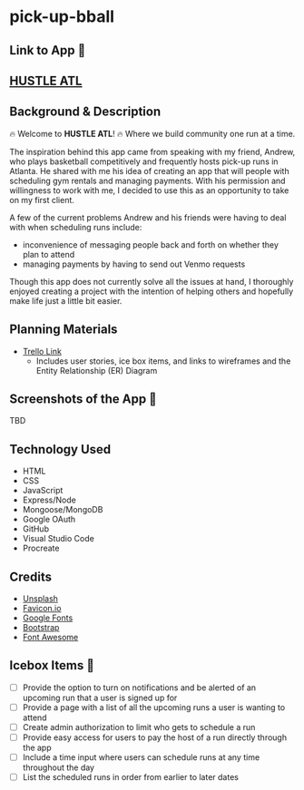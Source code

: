 # pick-up-bball

## Link to App 🏀
## [HUSTLE ATL](https://pick-up-bball.fly.dev/)

## Background & Description
🔥 Welcome to **HUSTLE ATL**! 🔥 Where we build community one run at a time. 

The inspiration behind this app came from speaking with my friend, Andrew, who plays basketball competitively and frequently hosts pick-up runs in Atlanta. He shared with me his idea of creating an app that will people with scheduling gym rentals and managing payments. With his permission and willingness to work with me, I decided to use this as an opportunity to take on my first client.

A few of the current problems Andrew and his friends were having to deal with when scheduling runs include:
  - inconvenience of messaging people back and forth on whether they plan to attend
  - managing payments by having to send out Venmo requests

Though this app does not currently solve all the issues at hand, I thoroughly enjoyed creating a project with the intention of helping others and hopefully make life just a little bit easier.

## Planning Materials
- [Trello Link](https://trello.com/b/4ZJCWAd6/pick-up-bball) 
  - Includes user stories, ice box items, and links to wireframes and the Entity Relationship (ER) Diagram

## Screenshots of the App 📸
TBD
<!-- ![game at state](./images/game-state.png)

![game during war](./images/war.png)

![chewbacca's message](./images/chewy.png) -->

## Technology Used
  - HTML
  - CSS
  - JavaScript
  - Express/Node
  - Mongoose/MongoDB
  - Google OAuth
  - GitHub
  - Visual Studio Code
  - Procreate

## Credits
- [Unsplash](https://unsplash.com/)
- [Favicon.io](https://favicon.io/)
- [Google Fonts](https://fonts.google.com/)
- [Bootstrap](https://getbootstrap.com/)
- [Font Awesome](https://fontawesome.com/)

## Icebox Items 🧊
  - [ ] Provide the option to turn on notifications and be alerted of an upcoming run that a user is signed up for
  - [ ] Provide a page with a list of all the upcoming runs a user is wanting to attend
  - [ ] Create admin authorization to limit who gets to schedule a run
  - [ ] Provide easy access for users to pay the host of a run directly through the app
  - [ ] Include a time input where users can schedule runs at any time throughout the day
  - [ ] List the scheduled runs in order from earlier to later dates